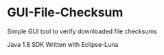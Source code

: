 GUI-File-Checksum
=================

Simple GUI tool to verify downloaded file checksums

Java 1.8 SDK
Written with Eclipse-Luna
